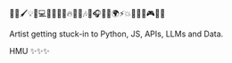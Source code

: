🎨✨🖌️💡🌱💻🔮🚀🌟💫🔥💪🏽🎶🎉🎧🕺🏾🌍⚡💥🧠🔧👾🎮🌈💖

Artist getting stuck-in to Python, JS, APIs, LLMs and Data. 

HMU ✨✨✨

<!---
HastarTara/HastarTara is a ✨ special ✨ repository because its `README.md` (this file) appears on your GitHub profile.
You can click the Preview link to take a look at your changes.
--->

